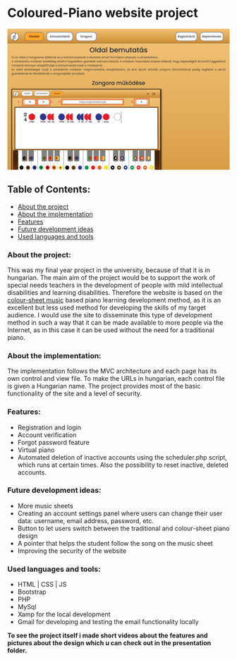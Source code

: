 # Coloured-Piano website project
![Homepage](Presentation/readmeMainPic.png)
## Table of Contents:
- [About the project](#about-the-project)
- [About the implementation](#about-the-implementation)
- [Features](#features)
- [Future development ideas](#future-development-ideas)
- [Used languages and tools](#used-languages-and-tools)

### About the project:
This was my final year project in the university, because of that it is in hungarian. The main aim of the project would be to support the work of special needs teachers in the development of people with mild intellectual disabilities and learning disabilities. Therefore the website is based on the [colour-sheet music](https://en.wikipedia.org/wiki/Colored_music_notation) based piano learning development method, as it is an excellent but less used method for developing the skills of my target audience. I would use the site to disseminate this type of development method in such a way that it can be made available to more people via the Internet, as in this case it can be used without the need for a traditional piano.

### About the implementation:
The implementation follows the MVC architecture and each page has its own control and view file. To make the URLs in hungarian, each control file is given a Hungarian name. The project provides most of the basic functionality of the site and a level of security.

### Features:
- Registration and login
- Account verification
- Forgot password feature
- Virtual piano
- Automated deletion of inactive accounts using the scheduler.php script, which runs at certain times. Also the possibility to reset inactive, deleted accounts.

### Future development ideas:
- More music sheets
- Creating an account settings panel where users can change their user data: username, email address, password, etc.
- Button to let users switch between the traditional and colour-sheet piano design
- A pointer that helps the student follow the song on the music sheet
- Improving the security of the website

### Used languages and tools:
- HTML | CSS | JS
- Bootstrap
- PHP
- MySql
- Xamp for the local development
- Gmail for developing and testing the email functionality locally

**To see the project itself i made short videos about the features and pictures about the design which u can check out in the presentation folder.**
